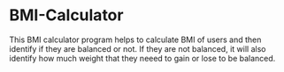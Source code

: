 # BMI-Calculator
This BMI calculator program helps to calculate BMI of users and then identify if they are balanced or not. If they are not balanced, it will also identify how much weight that they neeed to gain or lose to be balanced. 
